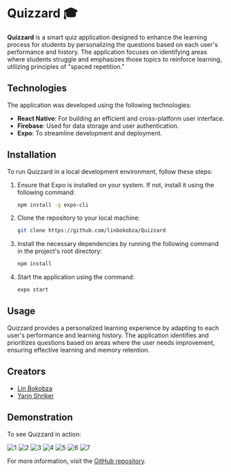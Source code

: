 # Quizzard 🎓

**Quizzard** is a smart quiz application designed to enhance the learning process for students by personalizing the questions based on each user's performance and history. The application focuses on identifying areas where students struggle and emphasizes those topics to reinforce learning, utilizing principles of "spaced repetition."

## Technologies 

The application was developed using the following technologies:

- **React Native**: For building an efficient and cross-platform user interface.
- **Firebase**: Used for data storage and user authentication.
- **Expo**: To streamline development and deployment.

## Installation 

To run Quizzard in a local development environment, follow these steps:

1. Ensure that Expo is installed on your system. If not, install it using the following command:
    ```bash
    npm install -g expo-cli
    ```

2. Clone the repository to your local machine:

    ```bash
    git clone https://github.com/linbokobza/Quizzard
    ```

3. Install the necessary dependencies by running the following command in the project's root directory:

    ```bash
    npm install
    ```

4. Start the application using the command:

    ```bash
    expo start
    ```

## Usage

Quizzard provides a personalized learning experience by adapting to each user's performance and learning history. The application identifies and prioritizes questions based on areas where the user needs improvement, ensuring effective learning and memory retention.

## Creators

- [Lin Bokobza](https://www.linkedin.com/in/lin-bokobza-2ba992189/)
- [Yarin Shriker](https://www.linkedin.com/in/yarin-shriker-40b104228/)

## Demonstration

To see Quizzard in action:

![1](https://github.com/user-attachments/assets/fa72b492-9602-4f9b-b0de-ff853f8c21f4)
![2](https://github.com/user-attachments/assets/486edf5e-4814-4323-8ce2-8d93350ddef7)
![3](https://github.com/user-attachments/assets/d9082454-a067-4645-84bd-003464c73cd3)
![4](https://github.com/user-attachments/assets/d8849a10-8e2e-42fa-8407-56cfad8e8e0e)
![5](https://github.com/user-attachments/assets/5129284e-06ea-41bc-b961-b0ea8f7a6492)
![6](https://github.com/user-attachments/assets/bd4f1858-e1bf-460e-8d18-4c16a043e87b)
![7](https://github.com/user-attachments/assets/271f087d-bb88-4d5e-bacb-0df17e4bbdc9)


For more information, visit the [GitHub repository](https://github.com/linbokobza/Quizzard).
